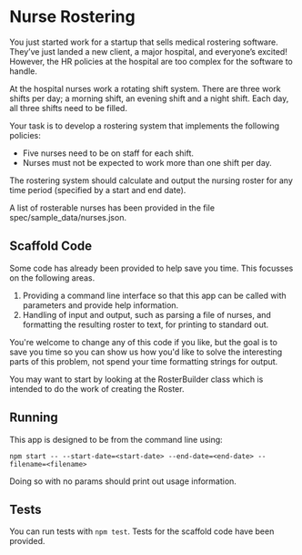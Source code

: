# Nurse Rostering

You just started work for a startup that sells medical rostering software. They’ve just landed a new client, a major hospital, and everyone’s excited! However, the HR policies at the hospital are too complex for the software to handle.

At the hospital nurses work a rotating shift system. There are three work shifts per day; a morning shift, an evening shift and a night shift. Each day, all three shifts need to be filled.

Your task is to develop a rostering system that implements the following policies:

- Five nurses need to be on staff for each shift.
- Nurses must not be expected to work more than one shift per day.

The rostering system should calculate and output the nursing roster for any time period (specified by a start and end date).

A list of rosterable nurses has been provided in the file spec/sample_data/nurses.json.

## Scaffold Code

Some code has already been provided to help save you time. This focusses on the following areas.

1. Providing a command line interface so that this app can be called with parameters and provide help information.
2. Handling of input and output, such as parsing a file of nurses, and formatting the resulting roster to text, for printing to standard out.

You're welcome to change any of this code if you like, but the goal is to save you time so you can show us how you'd like to solve the interesting parts of this problem, not spend your time formatting strings for output.

You may want to start by looking at the RosterBuilder class which is intended to do the work of creating the Roster.

## Running

This app is designed to be from the command line using:

```
npm start -- --start-date=<start-date> --end-date=<end-date> --filename=<filename>
```

Doing so with no params should print out usage information.

## Tests

You can run tests with `npm test`. Tests for the scaffold code have been provided.
